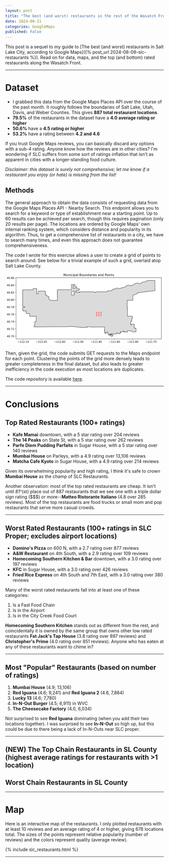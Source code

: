 ```yaml
---
layout: post
title: "The best (and worst) restaurants in the rest of the Wasatch Front, according to Google Maps"
date: 2024-08-21
categories: GoogleMaps
published: False
---
```


This post is a sequel to my guide to [The best (and worst) restaurants in Salt Lake City, according to Google Maps]({% post_url 2024-08-09-slc-restaurants %}). Read on for data, maps, and the top (and bottom) rated restaurants along the Wasatch Front.

***

# Dataset

* I grabbed this data from the Google Maps Places API over the course of the past month. It roughly follows the boundaries of Salt Lake, Utah, Davis, and Weber Counties. This gives **887 total restaurant locations**.
* **79.5%** of the restaurants in the dataset have a **4.0 average rating or higher**
* **50.6%** have a **4.5 rating or higher**
* **53.2%** have a rating between **4.2 and 4.6**

If you trust Google Maps reviews, you can basically discard any options with a sub-4 rating. Anyone know how the reviews are in other cities? I'm wondering if SLC suffers from some sort of ratings inflation that isn't as apparent in cities with a longer-standing food culture.

*Disclaimer: this dataset is surely not comprehensive; let me know if a restaurant you enjoy (or hate) is missing from the list!*

## Methods

The general approach to obtain the data consists of requesting data from the Google Maps Places API - Nearby Search. This endpoint allows you to search for a keyword or type of establishment near a starting point. Up to 60 results can be achieved per search, though this requires pagination (only 20 results per page). The locations are ordered by Google Maps' own internal ranking system, which considers distance and popularity in its algorithm. Thus, to get a comprehensive list of restaurants in a city, we have to search many times, and even this approach does not guarantee comprehensiveness.

The code I wrote for this exercise allows a user to create a grid of points to search around. See below for a trivial example of such a grid, overlaid atop Salt Lake County.

![Salt Lake County Grid](/assets/images/slc_restaurants_grid.png)

Then, given the grid, the code submits GET requests to the Maps endpoint for each point. Clustering the points of the grid more densely leads to greater completeness in the final dataset, but also leads to greater inefficiency in the code execution as most locations are duplicates.

The code repository is available [here](https://github.com/bpewyllie/google_reviews_mapper). 

***

# Conclusions

## Top Rated Restaurants (100+ ratings)

* **Kafe Mamai** downtown, with a 5 star rating over 204 reviews
* **The 14 Peaks** on State St, with a 5 star rating over 262 reviews
* **Parfe Diem Pudding Parfaits** in Sugar House, with a 5 star rating over 140 reviews
* **Mumbai House** on Parleys, with a 4.9 rating over 13,106 reviews
* **Matcha Cafe Kyoto** in Sugar House, with a 4.9 rating over 214 reviews

Given its overwhelming popularity and high rating, I think it's safe to crown **Mumbai House** as the champ of SLC Restaurants.

Another observation: most of the top rated restaurants are cheap. It isn't until *81*^(st) place out of 887 restaurants that we see one with a triple dollar sign rating ($$$) or more--**Matteo Ristorante Italiano** (4.8 over 285 reviews). Most of the top restaurants are food trucks or small mom and pop restaurants that serve more casual crowds.

***

## Worst Rated Restaurants (100+ ratings in SLC Proper; excludes airport locations)

* **Domino's Pizza** on 600 N, with a 2.7 rating over 877 reviews
* **A&W Restaurant** on 4th South, with a 2.9 rating over 109 reviews
* **Homecoming Southern Kitchen & Bar** downtown, with a 3.0 rating over 197 reviews
* **KFC** in Sugar House, with a 3.0 rating over 426 reviews
* **Fried Rice Express** on 4th South and 7th East, with a 3.0 rating over 380 reviews

Many of the worst rated restaurants fall into at least one of these categories:

1. Is a Fast Food Chain
2. Is in the Airport
3. Is in the City Creek Food Court

**Homecoming Southern Kitchen** stands out as different from the rest, and coincidentally it is owned by the same group that owns other low rated restaurants **Fat Jack's Tap House** (3.8 rating over 897 reviews) and **Christopher's Prime** (4.0 rating over 851 reviews). Anyone who has eaten at any of these restaurants want to chime in?

***

## Most "Popular" Restaurants (based on number of ratings)

1. **Mumbai House** (4.9; 13,106)
2. **Red Iguana** (4.6; 9,241) and **Red Iguana 2** (4.6, 7,884)
3. **Lucky 13** (4.6; 7,780)
4. **In-N-Out Burger** (4.5; 6,911) in WVC
5. **The Cheesecake Factory** (4.0, 6,034)

Not surprised to see **Red Iguana** dominating (when you add their two locations together). I was surprised to see **In-N-Out** so high up, but this could be due to there being a lack of In-N-Outs near SLC proper.

***

## (NEW) The Top Chain Restaurants in SL County (highest average ratings for restaurants with >1 location)

## Worst Chain Restaurants in SL County

***

# Map

Here is an interactive map of the restaurants. I only plotted restaurants with at least 10 reviews and an average rating of 4 or higher, giving 678 locations total. The sizes of the points represent relative popularity (number of reviews) and the colors represent quality (average review).

{% include slc_restaurants.html %}

***